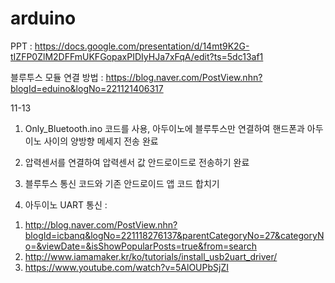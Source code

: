 # arduino

PPT :
https://docs.google.com/presentation/d/14mt9K2G-tIZFP0ZlM2DFFmUKFGopaxPIDIyHJa7xFqA/edit?ts=5dc13af1

블루투스 모듈 연결 방법 : 
https://blog.naver.com/PostView.nhn?blogId=eduino&logNo=221121406317

11-13 
 1. Only_Bluetooth.ino 코드를 사용, 아두이노에 블루투스만 연결하여 
핸드폰과 아두이노 사이의 양방향 메세지 전송 완료

 2. 압력센서를 연결하여 압력센서 값 안드로이드로 전송하기 완료
 
 3. 블루투스 통신 코드와 기존 안드로이드 앱 코드 합치기 
 
 4. 아두이노 UART 통신 :
 1) http://blog.naver.com/PostView.nhn?blogId=icbanq&logNo=221118276137&parentCategoryNo=27&categoryNo=&viewDate=&isShowPopularPosts=true&from=search
 2) http://www.iamamaker.kr/ko/tutorials/install_usb2uart_driver/
 3) https://www.youtube.com/watch?v=5AlOUPbSjZI
